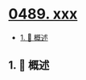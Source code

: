 # [0489. xxx](https://github.com/Tdahuyou/TNotes.leetcode/tree/main/notes/0489.%20xxx)

<!-- region:toc -->

- [1. 📝 概述](#1--概述)

<!-- endregion:toc -->

## 1. 📝 概述
